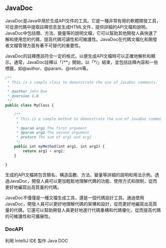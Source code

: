 ## JavaDoc

JavaDoc是Java中用於生成API文件的工具。它是一種非常有用的軟體開發工具，可從源代碼中提取註釋信息並生成HTML文件，提供詳細的API文檔和說明。JavaDoc中包括類、方法、變量等的說明文檔，它可以幫助其他開發人員快速了解和使用您的代碼，提高代碼可讀性和可維護性。JavaDoc在代碼文檔化和開發者文檔管理方面有著不可替代的重要性。

JavaDoc的註釋應該符合一定的格式，以便生成API文檔時可以正確地解析和顯示。通常，JavaDoc註釋以「/**」開始，以「*/」結束，並包括註釋內容和一些標籤，如@author、@param、@return等。

```js
/**
 * This is a sample class to demonstrate the use of JavaDoc comments.
 *
 * @author John Doe
 * @version 1.0
 */
public class MyClass {

    /**
     * This is a sample method to demonstrate the use of JavaDoc comments.
     *
     * @param arg1 The first argument
     * @param arg2 The second argument
     * @return The sum of arg1 and arg2
     */
    public int myMethod(int arg1, int arg2) {
        return arg1 + arg2;
    }

}
```

生成的API文檔將包含類名、構造函數、方法、變量等詳細的說明和用法示例。透過JavaDoc，開發人員可以更加輕鬆地理解代碼的功能、使用方式和限制，從而更好地編寫出高質量的代碼。

JavaDoc不僅僅是一種文檔生成工具，還是一個代碼設計工具。通過使用JavaDoc，開發人員可以更好地理解代碼的架構和設計，從而更好地編寫出高質量的代碼。它還可以幫助開發人員更好地進行代碼重構和代碼優化，從而提高代碼的可維護性和可擴展性。


### DocAPI
利用 IntelliJ IDE 製作 Java DOC
